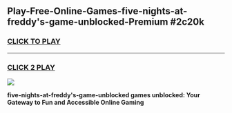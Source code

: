 
## Play-Free-Online-Games-five-nights-at-freddy's-game-unblocked-Premium #2c20k
<h3>
<a href="https://premium.freeplayer.one?title=five-nights-at-freddy's-game-unblocked&ref=8M">CLICK TO PLAY</a></h3>
<hr>

<h3>
<a href="https://premium.freeplayer.one?title=five-nights-at-freddy's-game-unblocked&ref=8M">CLICK 2 PLAY</a>
  
</h3>

<a href="https://premium.freeplayer.one?title=five-nights-at-freddy's-game-unblocked&ref=8M"><img src="https://clearcache.store/games.png"></a>


**five-nights-at-freddy's-game-unblocked games unblocked: Your Gateway to Fun and Accessible Online Gaming**

